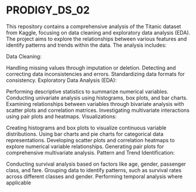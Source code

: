 # PRODIGY_DS_02
This repository contains a comprehensive analysis of the Titanic dataset from Kaggle, focusing on data cleaning and exploratory data analysis (EDA). The project aims to explore the relationships between various features and identify patterns and trends within the data. The analysis includes:

Data Cleaning:

Handling missing values through imputation or deletion.
Detecting and correcting data inconsistencies and errors.
Standardizing data formats for consistency.
Exploratory Data Analysis (EDA):

Performing descriptive statistics to summarize numerical variables.
Conducting univariate analysis using histograms, box plots, and bar charts.
Examining relationships between variables through bivariate analysis with scatter plots and correlation matrices.
Investigating multivariate interactions using pair plots and heatmaps.
Visualizations:

Creating histograms and box plots to visualize continuous variable distributions.
Using bar charts and pie charts for categorical data representations.
Developing scatter plots and correlation heatmaps to explore numerical variable relationships.
Generating pair plots for comprehensive multivariate analysis.
Pattern and Trend Identification:

Conducting survival analysis based on factors like age, gender, passenger class, and fare.
Grouping data to identify patterns, such as survival rates across different classes and gender.
Performing temporal analysis where applicable
